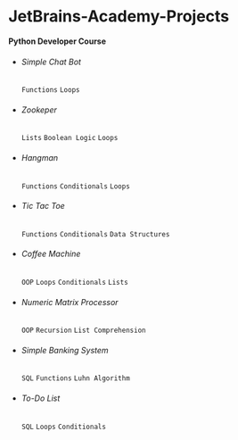 # JetBrains-Academy-Projects
**Python Developer Course**

- ###### Simple Chat Bot

  `Functions`
  `Loops`

- ###### Zookeper

  `Lists`
  `Boolean Logic`
  `Loops`

- ###### Hangman

  `Functions`
  `Conditionals`
  `Loops`
  
- ###### Tic Tac Toe

  `Functions`
  `Conditionals`
  `Data Structures`

- ###### Coffee Machine

  `OOP`
  `Loops`
  `Conditionals`
  `Lists`

- ###### Numeric Matrix Processor

  `OOP`
  `Recursion`
  `List Comprehension`

- ###### Simple Banking System

  `SQL`
  `Functions`
  `Luhn Algorithm`

- ###### To-Do List

  `SQL`
  `Loops`
  `Conditionals`
  

